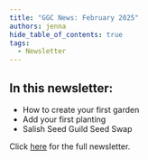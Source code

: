 ```yaml
---
title: "GGC News: February 2025"
authors: jenna
hide_table_of_contents: true
tags:
  - Newsletter
---
```


## In this newsletter:

* How to create your first garden
* Add your first planting
* Salish Seed Guild Seed Swap

Click [here](https://us10.campaign-archive.com/?u=2c9db5ab59b4602f6c71e2091&id=8fc632e59c) for the full newsletter.